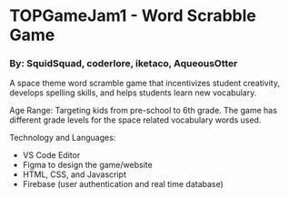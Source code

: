 # TOPGameJam1 - Word Scrabble Game
### By: SquidSquad, coderlore, iketaco, AqueousOtter &nbsp;

A space theme word scramble game that incentivizes student creativity, develops spelling skills, and helps students learn new vocabulary.

Age Range: Targeting kids from pre-school to 6th grade. The game has different grade levels for the space related vocabulary words used. 

Technology and Languages: 
- VS Code Editor
- Figma to design the game/website
- HTML, CSS, and Javascript
- Firebase (user authentication and real time database)
